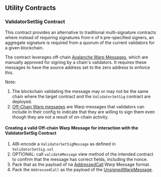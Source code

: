 ## Utility Contracts

### ValidatorSetSig Contract

This contract provides an alternative to traditional multi-signature contracts where instead of requiring signatures from `K` of `N` pre-specified signers, an aggregate signature is required from a quorum of the current validators for a given blockchain.

The contract leverages off-chain [Avalanche Warp Messages](https://docs.avax.network/build/cross-chain/awm/overview), which are manually approved for signing  by a chain's validators. It requires these messages to have the source address set to the zero address to enforce this.

Note:
1. The blockchain validating the message may or may not be the same chain where the target contract and the `ValidatorSetSig` contract are deployed.
2. [Off-Chain Warp messages](https://github.com/ava-labs/subnet-evm/issues/729) are Warp messages that validators can include in their config to indicate that they are willing to sign them even though they are not a result of on-chain activity.

#### Creating a valid Off-chain Warp Message for interaction with the ValidatorSetSig Contract

1. ABI-encode a `ValidatorSetSigMessage` as defined in `ValidatorSetSig.sol`
2. OPTIONAL: call `validateMessage` view method of the intended contract to confirm that the message has correct fields, including the nonce.
3. Pack that as the payload of na [AddressedCall](https://github.com/ava-labs/avalanchego/blob/0c4efd743e1d737f4e8970d0e0ebf229ea44406c/vms/platformvm/warp/payload/addressed_call.go#L15) Warp Message format.
4. Pack the `AddressedCall` as the payload of the [UnsignedWarpMessage](https://github.com/ava-labs/avalanchego/blob/f17ea6a7ab4036c41b693e47b94d8f0c81cb69ec/vms/platformvm/warp/unsigned_message.go#L14).